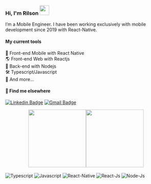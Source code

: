 ### Hi, I'm Rilson <img src="https://media.giphy.com/media/hvRJCLFzcasrR4ia7z/giphy.gif" width="30" >

I’m a Mobile Engineer. I have been working exclusively with mobile development since 2019 with React-Native.

#### My current tools 
📲 Front-end Mobile with React Native  
🌎 Front-end Web with Reactjs  
📡 Back-end with Nodejs  
🛠️ Typescript/Javascript  
🧰 And more... 


#### 💬 Find me elsewhere

[![Linkedin Badge](https://img.shields.io/badge/-Linkedin-blue?style=flat-square&logo=Linkedin&logoColor=white&link=https://www.linkedin.com/in/rilson-oliveira-1560a7109/)](https://www.linkedin.com/in/rilson-oliveira-1560a7109/) 
[![Gmail Badge](https://img.shields.io/badge/-rilson2.0@gmail.com-c14438?style=flat-square&logo=Gmail&logoColor=white&link=mailto:rilson2.0@gmail.com)](mailto:rilson2.0@gmail.com)


<div style="display: flex; flex-direction: row; justify-content: center">  
  <img height="180em" src="https://github-readme-stats.vercel.app/api?username=RilsonO&show_icons=true&theme=tokyonight&hide=contribs&layout=compact"/>
  <img height="180em" src="https://github-readme-stats.vercel.app/api/top-langs/?username=RilsonO&layout=compact&theme=transparent&count_private=false"/>
</div>

<div style="display= inline-block"><br/>
  <img align="center" alt="Typescript" src="https://img.shields.io/badge/TypeScript-007ACC?style=for-the-badge&logo=typescript&logoColor=white"/>
  <img align="center" alt="Javascript" src="https://img.shields.io/badge/JavaScript-F7DF1E?style=for-the-badge&logo=javascript&logoColor=black"/>
  <img align="center" alt="React-Native" src="https://img.shields.io/badge/React_Native-20232A?style=for-the-badge&logo=react&logoColor=61DAFB"/>
  <img align="center" alt="React-Js" src="https://img.shields.io/badge/React-20232A?style=for-the-badge&logo=react&logoColor=61DAFB"/>
  <img align="center" alt="Node-Js" src="https://img.shields.io/badge/Node.js-43853D?style=for-the-badge&logo=node.js&logoColor=white"/>
</div>
